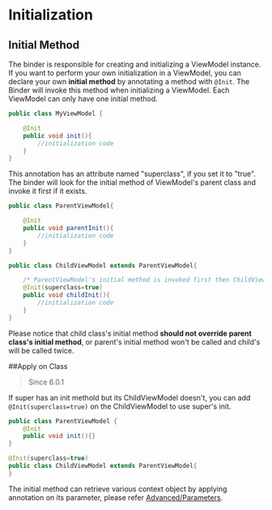 # Initialization

## Initial Method
The binder is responsible for creating and initializing a ViewModel instance. If you want to perform your own initialization in a ViewModel, you can declare your own **initial method** by annotating a method with `@Init`. The Binder will invoke this method when initializing a ViewModel. Each ViewModel can only have one initial method.
```java
public class MyViewModel {

    @Init
    public void init(){
        //initialization code
    }
}
```
This annotation has an attribute named "superclass", if you set it to "true". The binder will look for the initial method of ViewModel's parent class and invoke it first if it exists.
```java
public class ParentViewModel{

    @Init
    public void parentInit(){
        //initialization code
    }
}

public class ChildViewModel extends ParentViewModel{

    /* ParentViewModel's initial method is invoked first then ChildViewModel's. */
    @Init(superclass=true)
    public void childInit(){
        //initialization code
    }
}
```
Please notice that child class's initial method **should not override parent class's initial method**, or parent's initial method won't be called and child's will be called twice.

##Apply on Class
> Since 6.0.1

If super has an init methold but its ChildViewModel doesn't, you can add `@Init(superclass=true)` on the ChildViewModel to use super's init.
```java
public class ParentViewModel {
    @Init
    public void init(){}
}

@Init(superclass=true)
public class ChildViewModel extends ParentViewModel{
}
```
The initial method can retrieve various context object by applying annotation on its parameter, please refer [Advanced/Parameters](../advanced/parameters.html).
